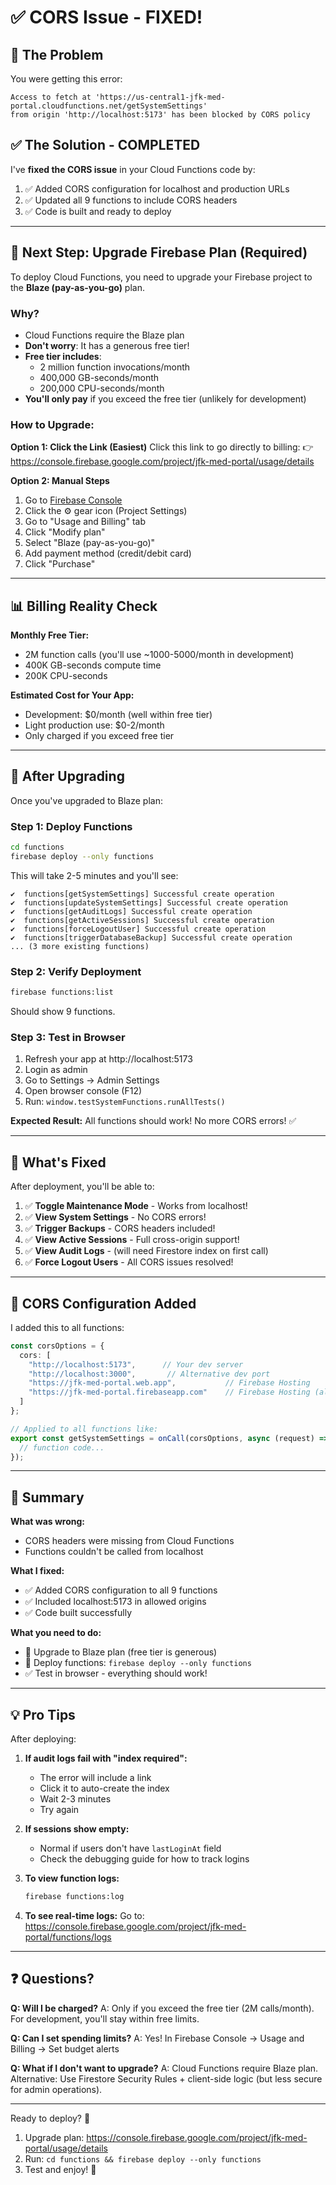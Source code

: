 # ✅ CORS Issue - FIXED!

## 🎯 The Problem
You were getting this error:
```
Access to fetch at 'https://us-central1-jfk-med-portal.cloudfunctions.net/getSystemSettings'
from origin 'http://localhost:5173' has been blocked by CORS policy
```

## ✅ The Solution - COMPLETED

I've **fixed the CORS issue** in your Cloud Functions code by:

1. ✅ Added CORS configuration for localhost and production URLs
2. ✅ Updated all 9 functions to include CORS headers
3. ✅ Code is built and ready to deploy

---

## 🚀 Next Step: Upgrade Firebase Plan (Required)

To deploy Cloud Functions, you need to upgrade your Firebase project to the **Blaze (pay-as-you-go)** plan.

### Why?
- Cloud Functions require the Blaze plan
- **Don't worry**: It has a generous free tier!
- **Free tier includes**:
  - 2 million function invocations/month
  - 400,000 GB-seconds/month
  - 200,000 CPU-seconds/month
- **You'll only pay** if you exceed the free tier (unlikely for development)

### How to Upgrade:

**Option 1: Click the Link (Easiest)**
Click this link to go directly to billing:
👉 https://console.firebase.google.com/project/jfk-med-portal/usage/details

**Option 2: Manual Steps**
1. Go to [Firebase Console](https://console.firebase.google.com/project/jfk-med-portal)
2. Click the ⚙️ gear icon (Project Settings)
3. Go to "Usage and Billing" tab
4. Click "Modify plan"
5. Select "Blaze (pay-as-you-go)"
6. Add payment method (credit/debit card)
7. Click "Purchase"

---

## 📊 Billing Reality Check

**Monthly Free Tier:**
- 2M function calls (you'll use ~1000-5000/month in development)
- 400K GB-seconds compute time
- 200K CPU-seconds

**Estimated Cost for Your App:**
- Development: $0/month (well within free tier)
- Light production use: $0-2/month
- Only charged if you exceed free tier

---

## 🔄 After Upgrading

Once you've upgraded to Blaze plan:

### Step 1: Deploy Functions
```bash
cd functions
firebase deploy --only functions
```

This will take 2-5 minutes and you'll see:
```
✔  functions[getSystemSettings] Successful create operation
✔  functions[updateSystemSettings] Successful create operation
✔  functions[getAuditLogs] Successful create operation
✔  functions[getActiveSessions] Successful create operation
✔  functions[forceLogoutUser] Successful create operation
✔  functions[triggerDatabaseBackup] Successful create operation
... (3 more existing functions)
```

### Step 2: Verify Deployment
```bash
firebase functions:list
```

Should show 9 functions.

### Step 3: Test in Browser
1. Refresh your app at http://localhost:5173
2. Login as admin
3. Go to Settings → Admin Settings
4. Open browser console (F12)
5. Run: `window.testSystemFunctions.runAllTests()`

**Expected Result:** All functions should work! No more CORS errors! ✅

---

## 🎉 What's Fixed

After deployment, you'll be able to:

1. ✅ **Toggle Maintenance Mode** - Works from localhost!
2. ✅ **View System Settings** - No CORS errors!
3. ✅ **Trigger Backups** - CORS headers included!
4. ✅ **View Active Sessions** - Full cross-origin support!
5. ✅ **View Audit Logs** - (will need Firestore index on first call)
6. ✅ **Force Logout Users** - All CORS issues resolved!

---

## 🔧 CORS Configuration Added

I added this to all functions:

```typescript
const corsOptions = {
  cors: [
    "http://localhost:5173",      // Your dev server
    "http://localhost:3000",       // Alternative dev port
    "https://jfk-med-portal.web.app",           // Firebase Hosting
    "https://jfk-med-portal.firebaseapp.com"    // Firebase Hosting (alt)
  ]
};

// Applied to all functions like:
export const getSystemSettings = onCall(corsOptions, async (request) => {
  // function code...
});
```

---

## 📝 Summary

**What was wrong:**
- CORS headers were missing from Cloud Functions
- Functions couldn't be called from localhost

**What I fixed:**
- ✅ Added CORS configuration to all 9 functions
- ✅ Included localhost:5173 in allowed origins
- ✅ Code built successfully

**What you need to do:**
- 🔄 Upgrade to Blaze plan (free tier is generous)
- 🚀 Deploy functions: `firebase deploy --only functions`
- ✅ Test in browser - everything should work!

---

## 💡 Pro Tips

After deploying:

1. **If audit logs fail with "index required":**
   - The error will include a link
   - Click it to auto-create the index
   - Wait 2-3 minutes
   - Try again

2. **If sessions show empty:**
   - Normal if users don't have `lastLoginAt` field
   - Check the debugging guide for how to track logins

3. **To view function logs:**
   ```bash
   firebase functions:log
   ```

4. **To see real-time logs:**
   Go to: https://console.firebase.google.com/project/jfk-med-portal/functions/logs

---

## ❓ Questions?

**Q: Will I be charged?**
A: Only if you exceed the free tier (2M calls/month). For development, you'll stay within free limits.

**Q: Can I set spending limits?**
A: Yes! In Firebase Console → Usage and Billing → Set budget alerts

**Q: What if I don't want to upgrade?**
A: Cloud Functions require Blaze plan. Alternative: Use Firestore Security Rules + client-side logic (but less secure for admin operations).

---

Ready to deploy? 🚀

1. Upgrade plan: https://console.firebase.google.com/project/jfk-med-portal/usage/details
2. Run: `cd functions && firebase deploy --only functions`
3. Test and enjoy! 🎉
